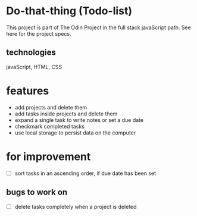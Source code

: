 # Do-that-thing (Todo-list)
This project is part of The Odin Project in the full stack javaScript path. See here for the project specs. 

## technologies 
javaScript, HTML, CSS 

# features

* add projects and delete them 
* add tasks inside projects and delete them 
* expand a single task to write notes or set a due date 
* checkmark completed tasks 
* use local storage to persist data on the computer 

# for improvement 

- [ ] sort tasks in an ascending order, if due date has been set 

## bugs to work on 

- [ ] delete tasks completely when a project is deleted 
